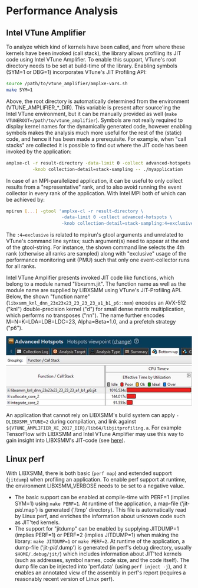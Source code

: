 # Performance Analysis

## Intel&#160;VTune&#160;Amplifier

To analyze which kind of kernels have been called, and from where these kernels have been invoked (call stack), the library allows profiling its JIT code using Intel&#160;VTune&#160;Amplifier. To enable this support, VTune's root directory needs to be set at build-time of the library. Enabling symbols (SYM=1 or DBG=1) incorporates VTune's JIT Profiling API:

```bash
source /path/to/vtune_amplifier/amplxe-vars.sh
make SYM=1
```

Above, the root directory is automatically determined from the environment (VTUNE_AMPLIFIER_\*_DIR). This variable is present after source'ing the Intel&#160;VTune environment, but it can be manually provided as well (`make VTUNEROOT=/path/to/vtune_amplifier`). Symbols are not really required to display kernel names for the dynamically generated code, however enabling symbols makes the analysis much more useful for the rest of the (static) code, and hence it has been made a prerequisite. For example, when "call stacks" are collected it is possible to find out where the JIT code has been invoked by the application:

```bash
amplxe-cl -r result-directory -data-limit 0 -collect advanced-hotspots \
          -knob collection-detail=stack-sampling -- ./myapplication
```

In case of an MPI-parallelized application, it can be useful to only collect results from a "representative" rank, and to also avoid running the event collector in every rank of the application. With Intel&#160;MPI both of which can be achieved by:

```bash
mpirun [...] -gtool 'amplxe-cl -r result-directory \
                     -data-limit 0 -collect advanced-hotspots \
                     -knob collection-detail=stack-sampling:4=exclusive'
```

The `:4=exclusive` is related to mpirun's gtool arguments and unrelated to VTune's command line syntax; such argument(s) need to appear at the end of the gtool-string. For instance, the shown command line selects the 4th rank (otherwise all ranks are sampled) along with "exclusive" usage of the performance monitoring unit (PMU) such that only one event-collector runs for all ranks.

Intel&#160;VTune&#160;Amplifier presents invoked JIT code like functions, which belong to a module named "libxsmm.jit". The function name as well as the module name are supplied by LIBXSMM using VTune's JIT-Profiling API. Below, the shown "function name" (`libxsmm_knl_dnn_23x23x23_23_23_23_a1_b1_p6::mxm`) encodes an AVX-512 ("knl") double-precision kernel ("d") for small dense matrix multiplication, which performs no transposes ("nn"). The name further encodes M=N=K=LDA=LDB=LDC=23, Alpha=Beta=1.0, and a prefetch strategy ("p6").

![The shown "function name" (`libxsmm_knl_dnn_23x23x23_23_23_23_a1_b1_p6::mxm`) encodes an Intel&#160;AVX-512 ("knl") double-precision kernel ("d") for small dense matrix multiplication, which performs no transposes ("nn"). The name further encodes M=N=K=LDA=LDB=LDC=23, Alpha=Beta=1.0, and some prefetch strategy ("p6").](libxsmm_prof-vtune.png)

An application that cannot rely on LIBXSMM's build system can apply `-DLIBXSMM_VTUNE=2` during compilation, and link against `${VTUNE_AMPLIFIER_XE_2017_DIR}/lib64/libjitprofiling.a`. For example TensorFlow with LIBXSMM and Intel&#160;VTune&#160;Amplifier may use this way to gain insight into LIBXSMM's JIT-code (see [here](tensorflow.md#performance-profiling)).

## Linux&#160;perf

With LIBXSMM, there is both basic (`perf map`) and extended support (`jitdump`) when profiling an application. To enable perf support at runtime, the environment LIBXSMM_VERBOSE needs to be set to a negative value.

* The basic support can be enabled at compile-time with PERF=1 (implies SYM=1) using `make PERF=1`. At runtime of the application, a map-file ('jit-*pid*.map') is generated ('/tmp' directory). This file is automatically read by Linux&#160;perf, and enriches the information about unknown code such as JIT'ted kernels.
* The support for "jitdump" can be enabled by supplying JITDUMP=1 (implies PERF=1) or PERF=2 (implies JITDUMP=1) when making the library: `make JITDUMP=1` or `make PERF=2`. At runtime of the application, a dump-file ('jit-*pid*.dump') is generated (in perf's debug directory, usually `$HOME/.debug/jit/`) which includes information about JIT'ted kernels (such as addresses, symbol names, code size, and the code itself). The dump file can be injected into 'perf.data' (using `perf inject -j`), and it enables an annotated view of the assembly in perf's report (requires a reasonably recent version of Linux&#160;perf).

